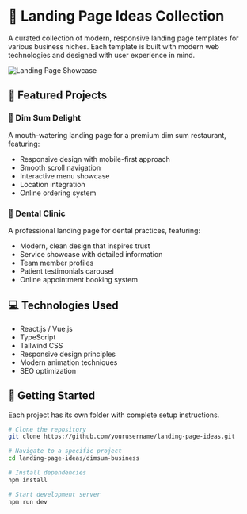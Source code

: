 # 🚀 Landing Page Ideas Collection

A curated collection of modern, responsive landing page templates for various business niches. Each template is built with modern web technologies and designed with user experience in mind.

![Landing Page Showcase](https://images.unsplash.com/photo-1467232004584-a241de8bcf5d?ixlib=rb-1.2.1&auto=format&fit=crop&w=1350&q=80)

## 🌟 Featured Projects

### 🍜 Dim Sum Delight
A mouth-watering landing page for a premium dim sum restaurant, featuring:
- Responsive design with mobile-first approach
- Smooth scroll navigation
- Interactive menu showcase
- Location integration
- Online ordering system

### 🦷 Dental Clinic
A professional landing page for dental practices, featuring:
- Modern, clean design that inspires trust
- Service showcase with detailed information
- Team member profiles
- Patient testimonials carousel
- Online appointment booking system

## 💻 Technologies Used

- React.js / Vue.js
- TypeScript
- Tailwind CSS
- Responsive design principles
- Modern animation techniques
- SEO optimization

## 🚀 Getting Started

Each project has its own folder with complete setup instructions.

```bash
# Clone the repository
git clone https://github.com/yourusername/landing-page-ideas.git

# Navigate to a specific project
cd landing-page-ideas/dimsum-business

# Install dependencies
npm install

# Start development server
npm run dev
```